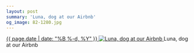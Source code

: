 ```yaml
---
layout: post
summary: 'Luna, dog at our Airbnb'
og_image: 82-1280.jpg
---
```


<p>
 <time>
  <a href="/82">
   {{ page.date | date: "%B %-d, %Y" }}
  </a>
 </time>
 <a href="/82">
  <img alt="Luna, dog at our Airbnb" data-taken="10/10/2013" sizes="(min-width: 700px) 50vw, calc(100vw - 2rem)" src="{{ site.assets_url }}/82-640.jpg" srcset="{{ site.assets_url }}/82-1280.jpg 1280w, {{ site.assets_url }}/82-960.jpg 960w, {{ site.assets_url }}/82-640.jpg 640w, {{ site.assets_url }}/82-320.jpg 320w"/>
 </a>
 <span>
  Luna, dog at our Airbnb
 </span>
</p>
